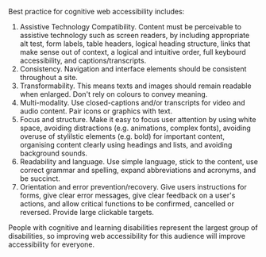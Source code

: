 Best practice for cognitive web accessibility includes:

1. Assistive Technology Compatibility. Content must be perceivable to assistive technology such as screen readers, by including appropriate alt test, form labels, table headers, logical heading structure, links that make sense out of context, a logical and intuitive order, full keybourd accessibility, and captions/transcripts.
2. Consistency. Navigation and interface elements should be consistent throughout a site.
3. Transformability. This means texts and images should remain readable when enlarged. Don't rely on colours to convey meaning.
4. Multi-modality. Use closed-captions and/or transcripts for video and audio content. Pair icons or graphics with text.
5. Focus and structure. Make it easy to focus user attention by using white space, avoiding distractions (e.g. animations, complex fonts), avoiding overuse of stylilstic elements (e.g. bold) for important content, organising content clearly using headings and lists, and avoiding background sounds.
6. Readability and language. Use simple language, stick to the content, use correct grammar and spelling, expand abbreviations and acronyms, and be succinct.
7. Orientation and error prevention/recovery. Give users instructions for forms, give clear error messages, give clear feedback on a user's actions, and allow critical functions to be confirmed, cancelled or reversed. Provide large clickable targets.

People with cognitive and learning disabilities represent the largest group of disabilities, so improving web accessibility for this audience will improve accessibility for everyone.
